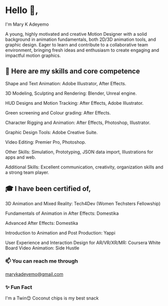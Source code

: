 # Hello 👋,
I'm Mary K Adeyemo 

A young, highly motivated and creative Motion Designer with a solid background in animation fundamentals, both 2D/3D animation tools, and graphic design. Eager to learn and contribute to a collaborative team environment, bringing fresh ideas and enthusiasm to create engaging and impactful motion graphics.

## 💪 Here are my skills and core competence 
Shape and Text Animation: Adobe Illustrator, After Effects. 

3D Modeling, Sculpting and Rendering: Blender, Unreal engine.

HUD Designs and Motion Tracking: After Effects, Adobe Illustrator.

Green screening and Colour grading: After Effects.

Character Rigging and Animation: After Effects, Photoshop, Illustrator.

Graphic Design Tools: Adobe Creative Suite.

Video Editing: Premier Pro, Photoshop.

Other Skills: Simulation, Prototyping, JSON data import, Illustrations for apps and web.

Additional Skills: Excellent communication, creativity, organization skills and a strong team player.

## 🎓 I have been certified of,
3D Animation and Mixed Reality: Tech4Dev (Women Techsters Fellowship) 

Fundamentals of Animation in After Effects: Domestika 

Advanced After Effects: Domestika

Introduction to Animation and Post Production: Yappi

User Experience and Interaction Design for AR/VR/XR/MR: Coursera
White Board Video Animation: Side Hustle 

### 📫 You can reach me through 
marykadeyemo@gmail.com

### ✨ Fun Fact
I'm a Twin😊 
Coconut chips is my best snack
